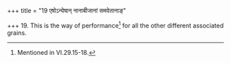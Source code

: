 +++
title = "19 एषोऽन्येषान् नानाबीजानां समवेतानाङ्"

+++
19. This is the way of performance[^1] for all the other different associated grains.  

[^1]: Mentioned in VI.29.15-18. 
